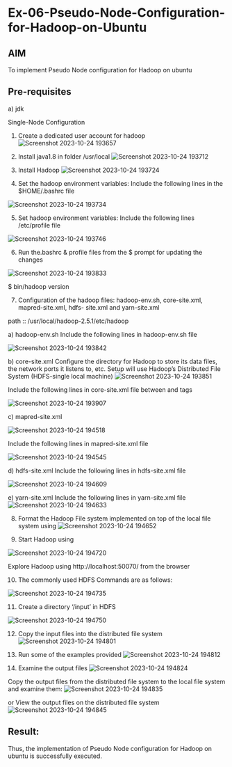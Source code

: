 # Ex-06-Pseudo-Node-Configuration-for-Hadoop-on-Ubuntu

## AIM

To implement Pseudo Node configuration for Hadoop on ubuntu

## Pre-requisites

a) jdk

Single-Node Configuration

1.	Create a dedicated user account for hadoop
![Screenshot 2023-10-24 193657](https://github.com/BALUREDDYVELAYUDHAMGOWTHAM/Ex-06-Pseudo-Node-Configuration-for-Hadoop-on-Ubuntu/assets/119559905/39a0f695-6ec2-4140-9877-f0b8ecbfabfc)

2.	Install java1.8 in folder /usr/local
![Screenshot 2023-10-24 193712](https://github.com/BALUREDDYVELAYUDHAMGOWTHAM/Ex-06-Pseudo-Node-Configuration-for-Hadoop-on-Ubuntu/assets/119559905/f699b523-f51c-403c-bf7b-49572801cb1c)

3.	Install Hadoop
![Screenshot 2023-10-24 193724](https://github.com/BALUREDDYVELAYUDHAMGOWTHAM/Ex-06-Pseudo-Node-Configuration-for-Hadoop-on-Ubuntu/assets/119559905/21883d17-702f-4cec-b534-f0189121e305)

4.	Set the hadoop environment variables: Include the following lines in the
$HOME/.bashrc file

 ![Screenshot 2023-10-24 193734](https://github.com/BALUREDDYVELAYUDHAMGOWTHAM/Ex-06-Pseudo-Node-Configuration-for-Hadoop-on-Ubuntu/assets/119559905/c2519752-39b7-4eda-bc66-6a3590291f98)

5.	Set hadoop environment variables: Include the following lines /etc/profile file

![Screenshot 2023-10-24 193746](https://github.com/BALUREDDYVELAYUDHAMGOWTHAM/Ex-06-Pseudo-Node-Configuration-for-Hadoop-on-Ubuntu/assets/119559905/3c76dabb-e3e6-416c-bf9b-040569c34f3c)

6.	Run the.bashrc & profile files from the $ prompt for updating the changes


![Screenshot 2023-10-24 193833](https://github.com/BALUREDDYVELAYUDHAMGOWTHAM/Ex-06-Pseudo-Node-Configuration-for-Hadoop-on-Ubuntu/assets/119559905/038259a3-e76b-4210-92f3-4cf2cc30546b)


$ bin/hadoop version	

7.	Configuration of the hadoop files: hadoop-env.sh, core-site.xml, mapred-site.xml, hdfs- site.xml and yarn-site.xml

path ::	/usr/local/hadoop-2.5.1/etc/hadoop

a)	hadoop-env.sh
Include the following lines in hadoop-env.sh file

![Screenshot 2023-10-24 193842](https://github.com/BALUREDDYVELAYUDHAMGOWTHAM/Ex-06-Pseudo-Node-Configuration-for-Hadoop-on-Ubuntu/assets/119559905/e8edc5e7-bd35-4f38-a9f7-76bc2a9e1354)

b)	core-site.xml
Configure the directory for Hadoop to store its data files, the network ports it listens to, etc. Setup will use Hadoop’s Distributed File System (HDFS-single local machine)
![Screenshot 2023-10-24 193851](https://github.com/BALUREDDYVELAYUDHAMGOWTHAM/Ex-06-Pseudo-Node-Configuration-for-Hadoop-on-Ubuntu/assets/119559905/4771b777-f944-4dd5-a26e-c9a4eabf946e)


 
Include the following lines in core-site.xml file between <configuration> and
</configuration> tags

![Screenshot 2023-10-24 193907](https://github.com/BALUREDDYVELAYUDHAMGOWTHAM/Ex-06-Pseudo-Node-Configuration-for-Hadoop-on-Ubuntu/assets/119559905/fda3f89e-cb94-470b-abf2-0e18b013c411)

c)	mapred-site.xml
 
![Screenshot 2023-10-24 194518](https://github.com/BALUREDDYVELAYUDHAMGOWTHAM/Ex-06-Pseudo-Node-Configuration-for-Hadoop-on-Ubuntu/assets/119559905/c1c187e0-1479-4a90-a1c8-705e04f43334)

Include the following lines in mapred-site.xml file
 
![Screenshot 2023-10-24 194545](https://github.com/BALUREDDYVELAYUDHAMGOWTHAM/Ex-06-Pseudo-Node-Configuration-for-Hadoop-on-Ubuntu/assets/119559905/69429f3d-67c3-4884-b54e-a178728526fc)

d)	hdfs-site.xml
Include the following lines in hdfs-site.xml file

![Screenshot 2023-10-24 194609](https://github.com/BALUREDDYVELAYUDHAMGOWTHAM/Ex-06-Pseudo-Node-Configuration-for-Hadoop-on-Ubuntu/assets/119559905/3ddff1e6-f246-463c-ab72-3857b1e6972a)

e)	yarn-site.xml
Include the following lines in yarn-site.xml file
![Screenshot 2023-10-24 194633](https://github.com/BALUREDDYVELAYUDHAMGOWTHAM/Ex-06-Pseudo-Node-Configuration-for-Hadoop-on-Ubuntu/assets/119559905/470d9d38-3b3b-412f-a8fd-ac6429a703b1)

8.	Format the Hadoop File system implemented on top of the local file system using
![Screenshot 2023-10-24 194652](https://github.com/BALUREDDYVELAYUDHAMGOWTHAM/Ex-06-Pseudo-Node-Configuration-for-Hadoop-on-Ubuntu/assets/119559905/d38d0ed5-c260-4b80-8905-406c86d55ad3)

9.	Start Hadoop using

![Screenshot 2023-10-24 194720](https://github.com/BALUREDDYVELAYUDHAMGOWTHAM/Ex-06-Pseudo-Node-Configuration-for-Hadoop-on-Ubuntu/assets/119559905/12029523-2368-4a08-a76b-9259ffaec3ec)

Explore Hadoop using http://localhost:50070/ from the browser	
 
10.	The commonly used HDFS Commands are as follows:

![Screenshot 2023-10-24 194735](https://github.com/BALUREDDYVELAYUDHAMGOWTHAM/Ex-06-Pseudo-Node-Configuration-for-Hadoop-on-Ubuntu/assets/119559905/d4cbd9e5-faf6-45b5-bfdf-7b61f9f74a39)

11.	Create a directory ‘/input’ in HDFS

![Screenshot 2023-10-24 194750](https://github.com/BALUREDDYVELAYUDHAMGOWTHAM/Ex-06-Pseudo-Node-Configuration-for-Hadoop-on-Ubuntu/assets/119559905/4dc99b55-e758-41ca-be1f-1890d58dc00a)

12.	Copy the input files into the distributed file system
![Screenshot 2023-10-24 194801](https://github.com/BALUREDDYVELAYUDHAMGOWTHAM/Ex-06-Pseudo-Node-Configuration-for-Hadoop-on-Ubuntu/assets/119559905/705faa0c-4648-45d5-b668-d11cc952cac8)

13.	Run some of the examples provided
![Screenshot 2023-10-24 194812](https://github.com/BALUREDDYVELAYUDHAMGOWTHAM/Ex-06-Pseudo-Node-Configuration-for-Hadoop-on-Ubuntu/assets/119559905/cec7b0bc-bf0f-4415-b99c-e2cf3da6e681)


14.	Examine the output files
![Screenshot 2023-10-24 194824](https://github.com/BALUREDDYVELAYUDHAMGOWTHAM/Ex-06-Pseudo-Node-Configuration-for-Hadoop-on-Ubuntu/assets/119559905/5b4225ef-69d0-4e50-8569-bb1ee3aa96c0)

Copy the output files from the distributed file system to the local file system and examine them:
 ![Screenshot 2023-10-24 194835](https://github.com/BALUREDDYVELAYUDHAMGOWTHAM/Ex-06-Pseudo-Node-Configuration-for-Hadoop-on-Ubuntu/assets/119559905/951b694f-e3f3-4a9c-9536-81d0448d842c)

or
View the output files on the distributed file system
![Screenshot 2023-10-24 194845](https://github.com/BALUREDDYVELAYUDHAMGOWTHAM/Ex-06-Pseudo-Node-Configuration-for-Hadoop-on-Ubuntu/assets/119559905/dac190f0-8d57-4c3f-b385-30f946536cd6)

## Result:
Thus, the implementation of Pseudo Node configuration for Hadoop on ubuntu is successfully executed.

